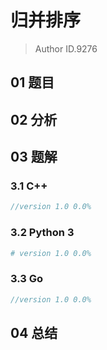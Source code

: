 # 归并排序
> Author ID.9276

## 01 题目



## 02 分析



## 03 题解

### 3.1 C++

```c++
//version 1.0 0.0%

```

### 3.2 Python 3

```python
# version 1.0 0.0%

```

### 3.3 Go

```Go
//version 1.0 0.0%

```



## 04 总结

